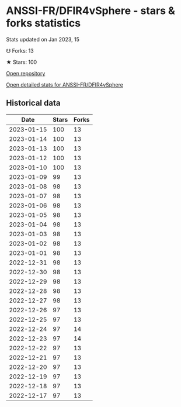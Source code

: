 # ANSSI-FR/DFIR4vSphere - stars & forks statistics

Stats updated on Jan 2023, 15

☋ Forks: 13

★ Stars: 100

[Open repository](https://github.com/ANSSI-FR/DFIR4vSphere)

[Open detailed stats for ANSSI-FR/DFIR4vSphere](https://reviewgithub.com/rep/ANSSI-FR/DFIR4vSphere)

## Historical data
| Date | Stars | Forks |
|------|-------|-------|
| 2023-01-15 | 100 | 13 | 
| 2023-01-14 | 100 | 13 | 
| 2023-01-13 | 100 | 13 | 
| 2023-01-12 | 100 | 13 | 
| 2023-01-10 | 100 | 13 | 
| 2023-01-09 | 99 | 13 | 
| 2023-01-08 | 98 | 13 | 
| 2023-01-07 | 98 | 13 | 
| 2023-01-06 | 98 | 13 | 
| 2023-01-05 | 98 | 13 | 
| 2023-01-04 | 98 | 13 | 
| 2023-01-03 | 98 | 13 | 
| 2023-01-02 | 98 | 13 | 
| 2023-01-01 | 98 | 13 | 
| 2022-12-31 | 98 | 13 | 
| 2022-12-30 | 98 | 13 | 
| 2022-12-29 | 98 | 13 | 
| 2022-12-28 | 98 | 13 | 
| 2022-12-27 | 98 | 13 | 
| 2022-12-26 | 97 | 13 | 
| 2022-12-25 | 97 | 13 | 
| 2022-12-24 | 97 | 14 | 
| 2022-12-23 | 97 | 14 | 
| 2022-12-22 | 97 | 13 | 
| 2022-12-21 | 97 | 13 | 
| 2022-12-20 | 97 | 13 | 
| 2022-12-19 | 97 | 13 | 
| 2022-12-18 | 97 | 13 | 
| 2022-12-17 | 97 | 13 | 

